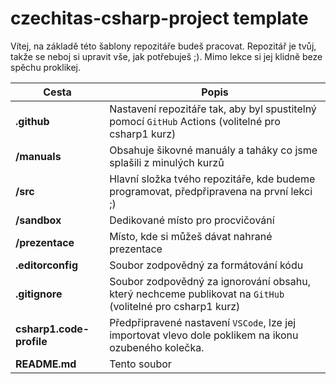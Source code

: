 # czechitas-csharp-project template

Vítej, na základě této šablony repozitáře budeš pracovat. Repozitář je tvůj, takže se neboj si upravit vše, jak potřebuješ ;). Mimo lekce si jej klidně beze spěchu proklikej.

| Cesta                    | Popis                                                                                                      |
| ------------------------ | ---------------------------------------------------------------------------------------------------------- |
| **.github**              | Nastavení repozitáře tak, aby byl spustitelný pomocí `GitHub` Actions (volitelné pro csharp1 kurz)         |
| **/manuals**             | Obsahuje šikovné manuály a taháky co jsme splašili z minulých kurzů                                        |
| **/src**                 | Hlavní složka tvého repozitáře, kde budeme programovat, předpřipravena na první lekci ;)                   |
| **/sandbox**             | Dedikované místo pro procvičování                                                                          |
| **/prezentace**          | Místo, kde si můžeš dávat nahrané prezentace                                                               |
| **.editorconfig**        | Soubor zodpovědný za formátování kódu                                                                      |
| **.gitignore**           | Soubor zodpovědný za ignorování obsahu, který nechceme publikovat na `GitHub` (volitelné pro csharp1 kurz) |
| **csharp1.code-profile** | Předpřipravené nastavení `VSCode`, lze jej importovat vlevo dole poklikem na ikonu ozubeného kolečka.      |
| **README.md**            | Tento soubor                                                                                               |
